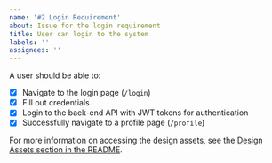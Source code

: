 ```yaml
---
name: '#2 Login Requirement'
about: Issue for the login requirement
title: User can login to the system
labels: ''
assignees: ''
---
```


A user should be able to:

- [X] Navigate to the login page (`/login`)
- [X] Fill out credentials
- [X] Login to the back-end API with JWT tokens for authentication
- [X] Successfully navigate to a profile page (`/profile`)

For more information on accessing the design assets, see the [Design Assets section in the README](https://github.com/OpenClassrooms-Student-Center/ArgentBank-website#design-assets).
